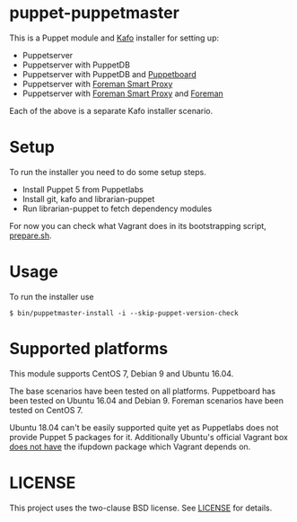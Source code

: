 # puppet-puppetmaster

This is a Puppet module and [Kafo](https://github.com/theforeman/kafo) installer for setting up:

* Puppetserver
* Puppetserver with PuppetDB
* Puppetserver with PuppetDB and [Puppetboard](https://github.com/voxpupuli/puppetboard)
* Puppetserver with [Foreman Smart Proxy](https://github.com/theforeman/smart-proxy)
* Puppetserver with [Foreman Smart Proxy](https://github.com/theforeman/smart-proxy) and [Foreman](https://github.com/theforeman/foreman)

Each of the above is a separate Kafo installer scenario.

# Setup

To run the installer you need to do some setup steps. 

* Install Puppet 5 from Puppetlabs
* Install git, kafo and librarian-puppet
* Run librarian-puppet to fetch dependency modules

For now you can check what Vagrant does in its bootstrapping script, [prepare.sh](vagrant/prepare.sh).

# Usage

To run the installer use

    $ bin/puppetmaster-install -i --skip-puppet-version-check

# Supported platforms

This module supports CentOS 7, Debian 9 and Ubuntu 16.04.

The base scenarios have been tested on all platforms. Puppetboard has been tested on Ubuntu 16.04 and Debian 9. Foreman scenarios
have been tested on CentOS 7.

Ubuntu 18.04 can't be easily supported quite yet as Puppetlabs does not provide Puppet 5 packages for it. Additionally Ubuntu's official Vagrant box [does not have](https://github.com/cilium/cilium/issues/1918#issuecomment-344527888) the ifupdown package which Vagrant depends on.

# LICENSE

This project uses the two-clause BSD license. See [LICENSE](LICENSE) for details.
